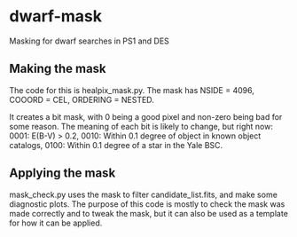# dwarf-mask
Masking for dwarf searches in PS1 and DES

## Making the mask
The code for this is healpix_mask.py. The mask has
NSIDE = 4096,
COOORD = CEL,
ORDERING = NESTED.

It creates a bit mask, with 0 being a good pixel and non-zero being bad for some reason. The meaning of each bit is likely to change, but right now:
0001: E(B-V) > 0.2,
0010: Within 0.1 degree of object in known object catalogs,
0100: Within 0.1 degree of a star in the Yale BSC.

## Applying the mask
mask_check.py uses the mask to filter candidate_list.fits, and make some diagnostic plots. The purpose of this code is mostly to check the mask was made correctly and to tweak the mask, but it can also be used as a template for how it can be applied. 
